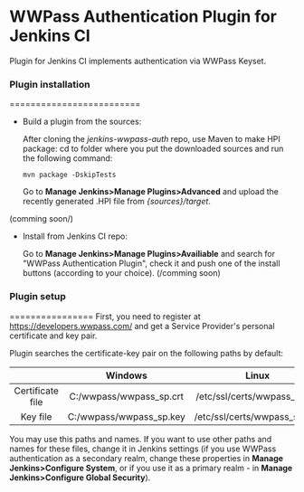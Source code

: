 WWPass Authentication Plugin for Jenkins CI
==============================================
Plugin for Jenkins CI implements authentication via WWPass Keyset.



### Plugin installation
=========================
* Build a plugin from the sources:

  After cloning the *jenkins-wwpass-auth* repo, use Maven to make HPI package:
    cd to folder where you put the downloaded sources and run the following command:
  
    ```
    mvn package -DskipTests
    ```
    
  Go to **Manage Jenkins>Manage Plugins>Advanced** and upload the recently generated .HPI file from *{sources}/target*.
  
(comming soon/)
* Install from Jenkins CI repo:

  Go to **Manage Jenkins>Manage Plugins>Availiable** and search for "WWPass Authentication Plugin", check it and push one of the install buttons (according to your choice).
(/comming soon)

  
### Plugin setup
================
First, you need to register at https://developers.wwpass.com/ and get a Service Provider's personal certificate and key pair.

Plugin searches the certificate-key pair on the following paths by default:

|                  |         Windows         |             Linux            |
|:----------------:|:-----------------------:|:----------------------------:|
| Certificate file | C:/wwpass/wwpass_sp.crt | /etc/ssl/certs/wwpass_sp.crt | 
|     Key file     | C:/wwpass/wwpass_sp.key | /etc/ssl/certs/wwpass_sp.key |

You may use this paths and names. If you want to use other paths and names for these files, change it in Jenkins settings (if you use WWPass authentication as a secondary realm, change these properties in **Manage Jenkins>Configure System**, or if you use it as a primary realm - in **Manage Jenkins>Configure Global Security**).
